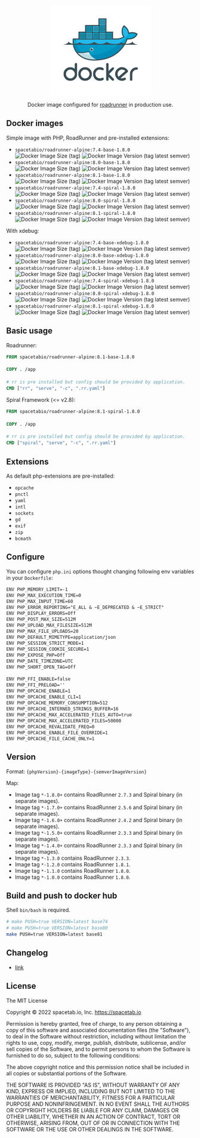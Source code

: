 <p align="center">
    <img src="https://raw.githubusercontent.com/docker-library/docs/c350af05d3fac7b5c3f6327ac82fe4d990d8729c/docker/logo.png" alt="Docker">
</p>

<p align="center">
Docker image configured for <a href="https://roadrunner.dev/">roadrunner</a> in production use.
</p> 

## Docker images

Simple image with PHP, RoadRunner and pre-installed extensions:

* `spacetabio/roadrunner-alpine:7.4-base-1.8.0` <br>
![Docker Image Size (tag)](https://img.shields.io/docker/image-size/spacetabio/roadrunner-alpine/7.4-base-1.8.0?style=flat-square)
![Docker Image Version (tag latest semver)](https://img.shields.io/docker/v/spacetabio/roadrunner-alpine/7.4-base-1.8.0?style=flat-square)
* `spacetabio/roadrunner-alpine:8.0-base-1.8.0` <br>
![Docker Image Size (tag)](https://img.shields.io/docker/image-size/spacetabio/roadrunner-alpine/8.0-base-1.8.0?style=flat-square)
![Docker Image Version (tag latest semver)](https://img.shields.io/docker/v/spacetabio/roadrunner-alpine/8.0-base-1.8.0?style=flat-square)
* `spacetabio/roadrunner-alpine:8.1-base-1.8.0` <br>
![Docker Image Size (tag)](https://img.shields.io/docker/image-size/spacetabio/roadrunner-alpine/8.1-base-1.8.0?style=flat-square)
![Docker Image Version (tag latest semver)](https://img.shields.io/docker/v/spacetabio/roadrunner-alpine/8.1-base-1.8.0?style=flat-square)
* `spacetabio/roadrunner-alpine:7.4-spiral-1.8.0` <br>
![Docker Image Size (tag)](https://img.shields.io/docker/image-size/spacetabio/roadrunner-alpine/7.4-spiral-1.8.0?style=flat-square)
![Docker Image Version (tag latest semver)](https://img.shields.io/docker/v/spacetabio/roadrunner-alpine/7.4-spiral-1.8.0?style=flat-square)
* `spacetabio/roadrunner-alpine:8.0-spiral-1.8.0` <br>
![Docker Image Size (tag)](https://img.shields.io/docker/image-size/spacetabio/roadrunner-alpine/8.0-spiral-1.8.0?style=flat-square)
![Docker Image Version (tag latest semver)](https://img.shields.io/docker/v/spacetabio/roadrunner-alpine/8.0-spiral-1.8.0?style=flat-square)
* `spacetabio/roadrunner-alpine:8.1-spiral-1.8.0` <br>
![Docker Image Size (tag)](https://img.shields.io/docker/image-size/spacetabio/roadrunner-alpine/8.1-spiral-1.8.0?style=flat-square)
![Docker Image Version (tag latest semver)](https://img.shields.io/docker/v/spacetabio/roadrunner-alpine/8.1-spiral-1.8.0?style=flat-square)

With xdebug:

* `spacetabio/roadrunner-alpine:7.4-base-xdebug-1.8.0` <br>
![Docker Image Size (tag)](https://img.shields.io/docker/image-size/spacetabio/roadrunner-alpine/7.4-base-1.8.0?style=flat-square)
![Docker Image Version (tag latest semver)](https://img.shields.io/docker/v/spacetabio/roadrunner-alpine/7.4-base-xdebug-1.8.0?style=flat-square)
* `spacetabio/roadrunner-alpine:8.0-base-xdebug-1.8.0` <br>
![Docker Image Size (tag)](https://img.shields.io/docker/image-size/spacetabio/roadrunner-alpine/8.0-base-1.8.0?style=flat-square)
![Docker Image Version (tag latest semver)](https://img.shields.io/docker/v/spacetabio/roadrunner-alpine/8.0-base-xdebug-1.8.0?style=flat-square)
* `spacetabio/roadrunner-alpine:8.1-base-xdebug-1.8.0` <br>
![Docker Image Size (tag)](https://img.shields.io/docker/image-size/spacetabio/roadrunner-alpine/8.1-base-1.8.0?style=flat-square)
![Docker Image Version (tag latest semver)](https://img.shields.io/docker/v/spacetabio/roadrunner-alpine/8.1-base-xdebug-1.8.0?style=flat-square)
* `spacetabio/roadrunner-alpine:7.4-spiral-xdebug-1.8.0` <br>
![Docker Image Size (tag)](https://img.shields.io/docker/image-size/spacetabio/roadrunner-alpine/7.4-spiral-1.8.0?style=flat-square)
![Docker Image Version (tag latest semver)](https://img.shields.io/docker/v/spacetabio/roadrunner-alpine/7.4-spiral-xdebug-1.8.0?style=flat-square)
* `spacetabio/roadrunner-alpine:8.0-spiral-xdebug-1.8.0` <br>
![Docker Image Size (tag)](https://img.shields.io/docker/image-size/spacetabio/roadrunner-alpine/8.0-spiral-1.8.0?style=flat-square)
![Docker Image Version (tag latest semver)](https://img.shields.io/docker/v/spacetabio/roadrunner-alpine/8.0-spiral-xdebug-1.8.0?style=flat-square)
* `spacetabio/roadrunner-alpine:8.1-spiral-xdebug-1.8.0` <br>
![Docker Image Size (tag)](https://img.shields.io/docker/image-size/spacetabio/roadrunner-alpine/8.1-spiral-1.8.0?style=flat-square)
![Docker Image Version (tag latest semver)](https://img.shields.io/docker/v/spacetabio/roadrunner-alpine/8.1-spiral-xdebug-1.8.0?style=flat-square)

## Basic usage

Roadrunner:

```Dockerfile
FROM spacetabio/roadrunner-alpine:8.1-base-1.8.0

COPY . /app

# rr is pre installed but config should be provided by application. 
CMD ["rr", "serve", "-c", ".rr.yaml"]
```

Spiral Framework (<= v2.8):

```Dockerfile
FROM spacetabio/roadrunner-alpine:8.1-spiral-1.8.0

COPY . /app

# rr is pre installed but config should be provided by application. 
CMD ["spiral", "serve", "-c", ".rr.yaml"]
```

## Extensions

As default php-extensions are pre-installed:

 * `opcache`
 * `pnctl`
 * `yaml`
 * `intl`
 * `sockets`
 * `gd`
 * `exif`
 * `zip`
 * `bcmath`

## Configure

You can configure `php.ini` options thought changing following env variables in your `Dockerfile`:
 
```text
ENV PHP_MEMORY_LIMIT=-1
ENV PHP_MAX_EXECUTION_TIME=0
ENV PHP_MAX_INPUT_TIME=60
ENV PHP_ERROR_REPORTING="E_ALL & ~E_DEPRECATED & ~E_STRICT"
ENV PHP_DISPLAY_ERRORS=Off
ENV PHP_POST_MAX_SIZE=512M
ENV PHP_UPLOAD_MAX_FILESIZE=512M
ENV PHP_MAX_FILE_UPLOADS=20
ENV PHP_DEFAULT_MIMETYPE=application/json
ENV PHP_SESSION_STRICT_MODE=1
ENV PHP_SESSION_COOKIE_SECURE=1
ENV PHP_EXPOSE_PHP=Off
ENV PHP_DATE_TIMEZONE=UTC
ENV PHP_SHORT_OPEN_TAG=Off

ENV PHP_FFI_ENABLE=false
ENV PHP_FFI_PRELOAD=''
ENV PHP_OPCACHE_ENABLE=1
ENV PHP_OPCACHE_ENABLE_CLI=1
ENV PHP_OPCACHE_MEMORY_CONSUMPTION=512
ENV PHP_OPCACHE_INTERNED_STRINGS_BUFFER=16
ENV PHP_OPCACHE_MAX_ACCELERATED_FILES_AUTO=true
ENV PHP_OPCACHE_MAX_ACCELERATED_FILES=50000
ENV PHP_OPCACHE_REVALIDATE_FREQ=0
ENV PHP_OPCACHE_ENABLE_FILE_OVERRIDE=1
ENV PHP_OPCACHE_FILE_CACHE_ONLY=1
```

## Version

Format: `{phpVersion}-{imageType}-{semverImageVersion}`

Map:
 - Image tag `*-1.8.0+` contains RoadRunner `2.7.3` and Spiral binary (in separate images).
 - Image tag `*-1.7.0+` contains RoadRunner `2.5.6` and Spiral binary (in separate images).
 - Image tag `*-1.6.0+` contains RoadRunner `2.4.2` and Spiral binary (in separate images).
 - Image tag `*-1.5.0+` contains RoadRunner `2.3.3` and Spiral binary (in separate images).
 - Image tag `*-1.4.0+` contains RoadRunner `2.3.3` and Spiral binary (in separate images).
 - Image tag `*-1.3.0` contains RoadRunner `2.3.3`.
 - Image tag `*-1.2.0` contains RoadRunner `1.8.1`. 
 - Image tag `*-1.1.0` contains RoadRunner `1.8.0`.
 - Image tag `*-1.0.0` contains RoadRunner `1.8.0`. 

## Build and push to docker hub

Shell `bin/bash` is required.

```bash
# make PUSH=true VERSION=latest base74
# make PUSH=true VERSION=latest base80
make PUSH=true VERSION=latest base81
```

## Changelog

* [link](CHANGELOG.md)

## License

The MIT License

Copyright © 2022 spacetab.io, Inc. https://spacetab.io

Permission is hereby granted, free of charge, to any person obtaining a copy
of this software and associated documentation files (the "Software"), to deal
in the Software without restriction, including without limitation the rights
to use, copy, modify, merge, publish, distribute, sublicense, and/or sell
copies of the Software, and to permit persons to whom the Software is
furnished to do so, subject to the following conditions:

The above copyright notice and this permission notice shall be included in
all copies or substantial portions of the Software.

THE SOFTWARE IS PROVIDED "AS IS", WITHOUT WARRANTY OF ANY KIND, EXPRESS OR
IMPLIED, INCLUDING BUT NOT LIMITED TO THE WARRANTIES OF MERCHANTABILITY,
FITNESS FOR A PARTICULAR PURPOSE AND NONINFRINGEMENT. IN NO EVENT SHALL THE
AUTHORS OR COPYRIGHT HOLDERS BE LIABLE FOR ANY CLAIM, DAMAGES OR OTHER
LIABILITY, WHETHER IN AN ACTION OF CONTRACT, TORT OR OTHERWISE, ARISING FROM,
OUT OF OR IN CONNECTION WITH THE SOFTWARE OR THE USE OR OTHER DEALINGS IN
THE SOFTWARE.

